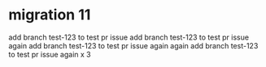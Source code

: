 # migration 11
add branch test-123 to test pr issue
add branch test-123 to test pr issue again
add branch test-123 to test pr issue again again
add branch test-123 to test pr issue again x 3